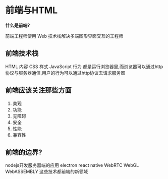# 前端与HTML

**什么是前端?**

前端工程师使用 Web 技术栈解决多端图形界面交互的工程师

## 前端技术栈
HTML 内容
CSS 样式
JavaScript 行为
都是运行浏览器里,而浏览器可以通过http协议与服务器通信,用户的行为可以通过http协议去请求服务器

## 前端应该关注那些方面
1. 美观
2. 功能
3. 无障碍
4. 安全
5. 性能
6. 兼容性

## 前端的边界?
nodejs开发服务器端的应用
electron
react native
WebRTC
WebGL
WebASSEMBLY
这些技术都前端的新领域


